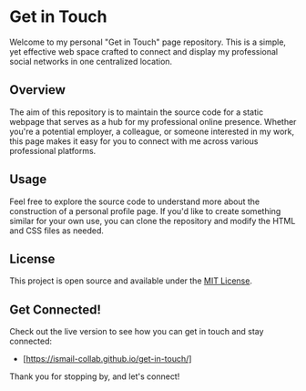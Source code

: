# Get in Touch

Welcome to my personal "Get in Touch" page repository. This is a simple, yet effective web space crafted to connect and display my professional social networks in one centralized location. 

## Overview

The aim of this repository is to maintain the source code for a static webpage that serves as a hub for my professional online presence. Whether you're a potential employer, a colleague, or someone interested in my work, this page makes it easy for you to connect with me across various professional platforms.

## Usage

Feel free to explore the source code to understand more about the construction of a personal profile page. If you'd like to create something similar for your own use, you can clone the repository and modify the HTML and CSS files as needed.

## License

This project is open source and available under the [MIT License](LICENSE.md).

## Get Connected!

Check out the live version to see how you can get in touch and stay connected:

- [https://ismail-collab.github.io/get-in-touch/]

Thank you for stopping by, and let's connect!
